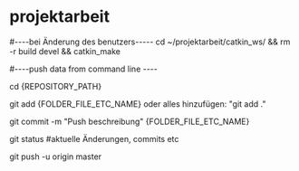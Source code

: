 # projektarbeit
#----bei Änderung des benutzers-----
cd ~/projektarbeit/catkin_ws/ && rm -r build devel && catkin_make

#----push data from command line ----

cd {REPOSITORY_PATH}

git add {FOLDER_FILE_ETC_NAME} oder alles hinzufügen: "git add ."

git commit -m "Push beschreibung" {FOLDER_FILE_ETC_NAME}


git status #aktuelle Änderungen, commits etc


git push -u origin master
